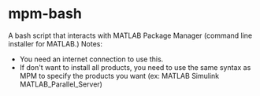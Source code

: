 # mpm-bash
A bash script that interacts with MATLAB Package Manager (command line installer for MATLAB.)
Notes:
- You need an internet connection to use this.
- If don't want to install all products, you need to use the same syntax as MPM to specify the products you want (ex: MATLAB Simulink MATLAB_Parallel_Server)

